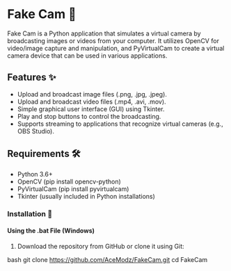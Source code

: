# Fake Cam 📸

Fake Cam is a Python application that simulates a virtual camera by broadcasting images or videos from your computer. It utilizes OpenCV for video/image capture and manipulation, and PyVirtualCam to create a virtual camera device that can be used in various applications.

## Features ✨
- Upload and broadcast image files (.png, .jpg, .jpeg).
- Upload and broadcast video files (.mp4, .avi, .mov).
- Simple graphical user interface (GUI) using Tkinter.
- Play and stop buttons to control the broadcasting.
- Supports streaming to applications that recognize virtual cameras (e.g., OBS Studio).

## Requirements 🛠️
- Python 3.6+
- OpenCV (pip install opencv-python)
- PyVirtualCam (pip install pyvirtualcam)
- Tkinter (usually included in Python installations)

### Installation 🚀

#### Using the .bat File (Windows)

1. Download the repository from GitHub or clone it using Git:
   
bash
   git clone https://github.com/AceModz/FakeCam.git
   cd FakeCam

